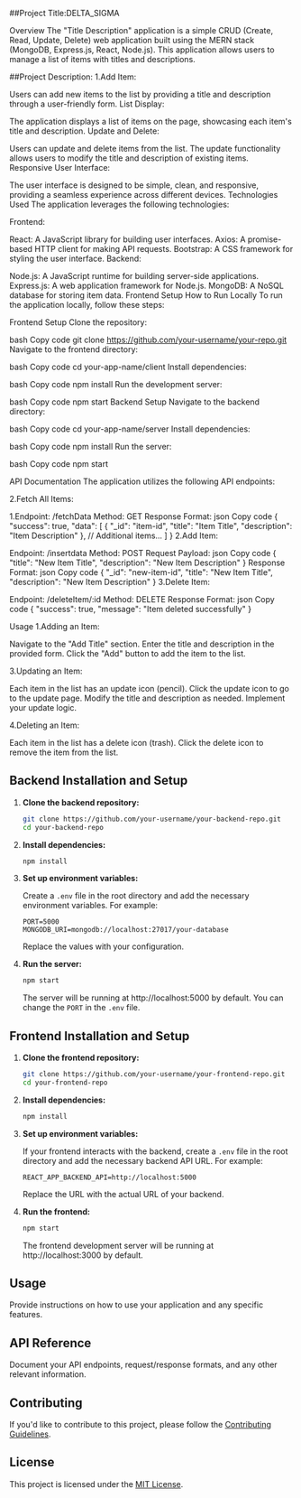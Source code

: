 ##Project Title:DELTA_SIGMA 

Overview The "Title Description" application is a simple CRUD (Create, Read, Update, Delete) web application built using the MERN stack (MongoDB, Express.js, React, Node.js). 
This application allows users to manage a list of items with titles and descriptions. 

##Project Description:
1.Add Item:

Users can add new items to the list by providing a title and description through a user-friendly form. List Display:

The application displays a list of items on the page, showcasing each item's title and description. Update and Delete:

Users can update and delete items from the list. The update functionality allows users to modify the title and description of existing items. Responsive User Interface:

The user interface is designed to be simple, clean, and responsive, providing a seamless experience across different devices. Technologies Used The application leverages the following technologies:

Frontend:

React: A JavaScript library for building user interfaces. Axios: A promise-based HTTP client for making API requests. Bootstrap: A CSS framework for styling the user interface. Backend:

Node.js: A JavaScript runtime for building server-side applications. Express.js: A web application framework for Node.js. MongoDB: A NoSQL database for storing item data. Frontend Setup How to Run Locally To run the application locally, follow these steps:

Frontend Setup Clone the repository:

bash Copy code git clone https://github.com/your-username/your-repo.git Navigate to the frontend directory:

bash Copy code cd your-app-name/client Install dependencies:

bash Copy code npm install Run the development server:

bash Copy code npm start Backend Setup Navigate to the backend directory:

bash Copy code cd your-app-name/server Install dependencies:

bash Copy code npm install Run the server:

bash Copy code npm start

API Documentation The application utilizes the following API endpoints:

2.Fetch All Items:

1.Endpoint: /fetchData Method: GET Response Format: json Copy code { "success": true, "data": [ { "_id": "item-id", "title": "Item Title", "description": "Item Description" }, // Additional items... ] } 2.Add Item:

Endpoint: /insertdata Method: POST Request Payload: json Copy code { "title": "New Item Title", "description": "New Item Description" } Response Format: json Copy code { "_id": "new-item-id", "title": "New Item Title", "description": "New Item Description" } 3.Delete Item:

Endpoint: /deleteItem/:id Method: DELETE Response Format: json Copy code { "success": true, "message": "Item deleted successfully" }

Usage 1.Adding an Item:

Navigate to the "Add Title" section. Enter the title and description in the provided form. Click the "Add" button to add the item to the list.

3.Updating an Item:

Each item in the list has an update icon (pencil). Click the update icon to go to the update page. Modify the title and description as needed. Implement your update logic.

4.Deleting an Item:

Each item in the list has a delete icon (trash). Click the delete icon to remove the item from the list.

## Backend Installation and Setup

1. **Clone the backend repository:**

    ```bash
    git clone https://github.com/your-username/your-backend-repo.git
    cd your-backend-repo
    ```

2. **Install dependencies:**

    ```bash
    npm install
    ```

3. **Set up environment variables:**

    Create a `.env` file in the root directory and add the necessary environment variables. For example:

    ```env
    PORT=5000
    MONGODB_URI=mongodb://localhost:27017/your-database
    ```

    Replace the values with your configuration.

4. **Run the server:**

    ```bash
    npm start
    ```

    The server will be running at http://localhost:5000 by default. You can change the `PORT` in the `.env` file.

## Frontend Installation and Setup

1. **Clone the frontend repository:**

    ```bash
    git clone https://github.com/your-username/your-frontend-repo.git
    cd your-frontend-repo
    ```

2. **Install dependencies:**

    ```bash
    npm install
    ```

3. **Set up environment variables:**

    If your frontend interacts with the backend, create a `.env` file in the root directory and add the necessary backend API URL. For example:

    ```env
    REACT_APP_BACKEND_API=http://localhost:5000
    ```

    Replace the URL with the actual URL of your backend.

4. **Run the frontend:**

    ```bash
    npm start
    ```

    The frontend development server will be running at http://localhost:3000 by default.

## Usage

Provide instructions on how to use your application and any specific features.

## API Reference

Document your API endpoints, request/response formats, and any other relevant information.

## Contributing

If you'd like to contribute to this project, please follow the [Contributing Guidelines](CONTRIBUTING.md).

## License

This project is licensed under the [MIT License](LICENSE).

